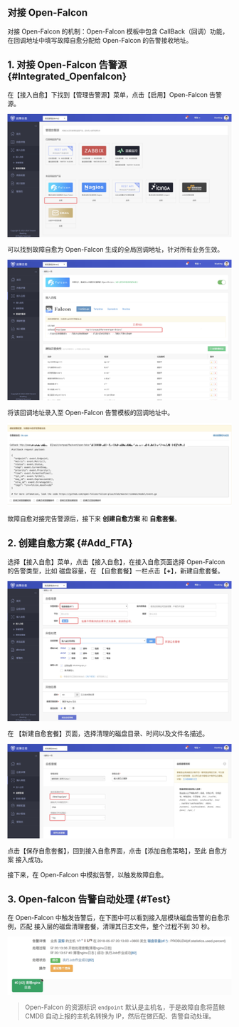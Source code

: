 ## 对接 Open-Falcon
对接 Open-Falcon 的机制：Open-Falcon 模板中包含 CallBack（回调）功能，在回调地址中填写故障自愈分配给 Open-Falcon 的告警接收地址。


## 1. 对接 Open-Falcon 告警源 {#Integrated_Openfalcon}

在【接入自愈】下找到【管理告警源】菜单，点击【启用】Open-Falcon 告警源。

![-w1657](media/15681902257548.jpg)

可以找到故障自愈为 Open-Falcon 生成的全局回调地址，针对所有业务生效。

![-w1677](media/15681903602062.jpg)

将该回调地址录入至 Open-Falcon 告警模板的回调地址中。

![](media/15259229587200.jpg)

故障自愈对接完告警源后，接下来 **创建自愈方案** 和 **自愈套餐**。

## 2. 创建自愈方案 {#Add_FTA}

选择【接入自愈】菜单，点击【接入自愈】，在接入自愈页面选择 Open-Falcon 的告警类型，比如 磁盘容量，在 【自愈套餐】一栏点击【**+**】，新建自愈套餐。

![-w1676](media/15681915810902.jpg)

在 【新建自愈套餐】页面，选择清理的磁盘目录、时间以及文件名描述。

![-w1659](media/15681907187426.jpg)

点击【保存自愈套餐】，回到接入自愈界面，点击【添加自愈策略】，至此 自愈方案 接入成功。

接下来，在 Open-Falcon 中模拟告警，以触发故障自愈。

## 3. Open-falcon 告警自动处理 {#Test}

在 Open-Falcon 中触发告警后，在下图中可以看到接入层模块磁盘告警的自愈示例，匹配 接入层的磁盘清理套餐，清理其日志文件，整个过程不到 30 秒。

![](media/15259231536432.jpg)


> Open-Falcon 的资源标识 `endpoint` 默认是主机名，于是故障自愈将蓝鲸 CMDB 自动上报的主机名转换为 IP，然后在做匹配、告警自动处理。




